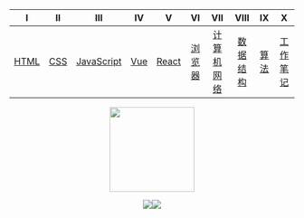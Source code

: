 |       Ⅰ        |      Ⅱ       |             Ⅲ              |      Ⅳ       |        Ⅴ         |         VI         |            VII             |          VIII          |       IX       |           X           |  
| :------------: | :----------: | :------------------------: | :----------: | :--------------: | :----------------: | :------------------------: | :--------------------: | :------------: | :-------------------: | 
| [HTML](#-html) | [CSS](#-css) | [JavaScript](#-javascript) | [Vue](#-vue) | [React](#-react) | [浏览器](#-浏览器) | [计算机网络](#-计算机网络) | [数据结构](#-数据结构) | [算法](#-算法) | [工作笔记](#-工作笔记) |

<div align='center'> 

<img src='https://avatars.githubusercontent.com/u/20234260?v=4' width='150' />


![](https://img.shields.io/badge/Author-LS-brightgreen)![](https://img.shields.io/badge/React-%2017-blue)

</div>